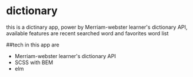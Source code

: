 # dictionary
this is a dictinary app, power by Merriam-webster learner's dictionary API, available features   are recent searched word and favorites word list

##tech in this app are
- Merriam-webster learner's dictionary API
- SCSS with BEM
- elm 


